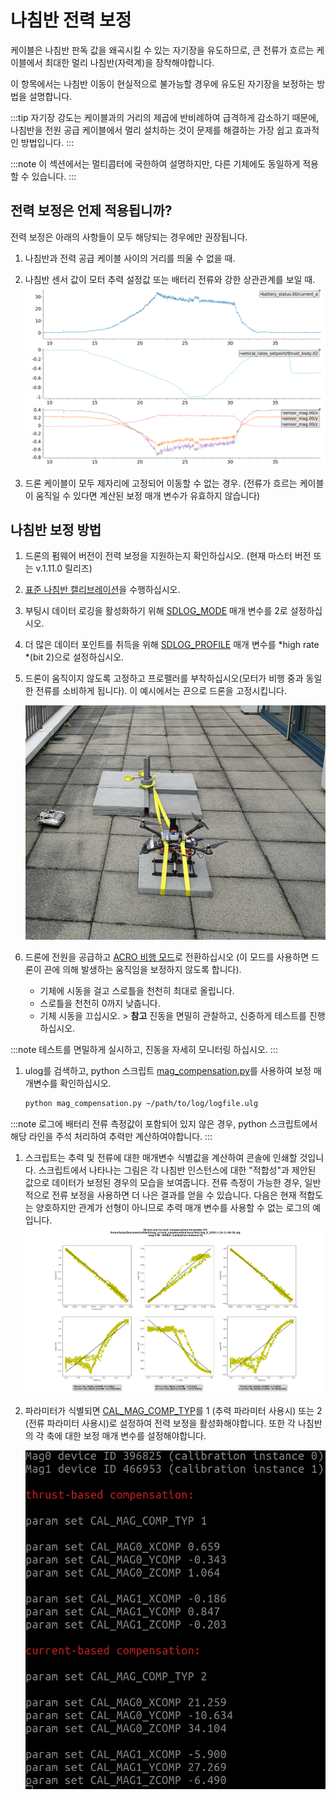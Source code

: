 # 나침반 전력 보정

케이블은 나침반 판독 값을 왜곡시킬 수 있는 자기장을 유도하므로, 큰 전류가 흐르는 케이블에서 최대한 멀리 나침반(자력계)을 장착해야합니다.

이 항목에서는 나침반 이동이 현실적으로 불가능할 경우에 유도된 자기장을 보정하는 방법을 설명합니다.

:::tip
자기장 강도는 케이블과의 거리의 제곱에 반비례하여 급격하게 감소하기 때문에, 나침반을 전원 공급 케이블에서 멀리 설치하는 것이 문제를 해결하는 가장 쉽고 효과적인 방법입니다.
:::

:::note
이 섹션에서는 멀티콥터에 국한하여 설명하지만, 다른 기체에도 동일하게 적용할 수 있습니다.
:::

<span id="when"></span>
## 전력 보정은 언제 적용됩니까?

전력 보정은 아래의 사항들이 모두 해당되는 경우에만 권장됩니다.
1. 나침반과 전력 공급 케이블 사이의 거리를 띄울 수 없을 때.
1. 나침반 센서 값이 모터 추력 설정값 또는 배터리 전류와 강한 상관관계를 보일 때. ![교란된 지자기](../../assets/advanced_config/corrupted_mag.png)

1. 드론 케이블이 모두 제자리에 고정되어 이동할 수 없는 경우. (전류가 흐르는 케이블이 움직일 수 있다면 계산된 보정 매개 변수가 유효하지 않습니다)

<span id="how"></span>
## 나침반 보정 방법

1. 드론의 펌웨어 버전이 전력 보정을 지원하는지 확인하십시오.  (현재 마스터 버전 또는 v.1.11.0 릴리즈)
1. [표준 나침반 캘리브레이션](../config/compass.md#compass-calibration)을 수행하십시오.
1. 부팅시 데이터 로깅을 활성화하기 위해 [SDLOG_MODE](../advanced_config/parameter_reference.md#SDLOG_MODE) 매개 변수를 2로 설정하십시오.
1. 더 많은 데이터 포인트를 취득을 위해 [ SDLOG_PROFILE](../advanced_config/parameter_reference.md#SDLOG_PROFILE) 매개 변수를 *high rate *(bit 2)으로 설정하십시오.
1. 드론이 움직이지 않도록 고정하고 프로펠러를 부착하십시오(모터가 비행 중과 동일한 전류를 소비하게 됩니다). 이 예시에서는 끈으로 드론을 고정시킵니다.

   ![스트랩](../../assets/advanced_config/strap.png)
1. 드론에 전원을 공급하고 [ACRO 비행 모드](../flight_modes/acro_mc.md)로 전환하십시오 (이 모드를 사용하면 드론이 끈에 의해 발생하는 움직임을 보정하지 않도록 합니다).
   - 기체에 시동을 걸고 스로틀을 천천히 최대로 올립니다.
   - 스로틀을 천천히 0까지 낮춥니다.
   - 기체 시동을 끄십시오. > **참고** 진동을 면밀히 관찰하고, 신중하게 테스트를 진행하십시오.

:::note
테스트를 면밀하게 실시하고, 진동을 자세히 모니터링 하십시오.
:::
1. ulog를 검색하고, python 스크립트 [mag_compensation.py](https://github.com/PX4/Firmware/blob/master/src/lib/mag_compensation/python/mag_compensation.py)를 사용하여 보정 매개변수를 확인하십시오.
   ```bash
   python mag_compensation.py ~/path/to/log/logfile.ulg
   ```

:::note
로그에 배터리 전류 측정값이 포함되어 있지 않은 경우, python 스크립트에서 해당 라인을 주석 처리하여 추력만 계산하여야합니다.
:::
1. 스크립트는 추력 및 전류에 대한 매개변수 식별값을 계산하여 콘솔에 인쇄할 것입니다. 스크립트에서 나타나는 그림은 각 나침반 인스턴스에 대한 "적합성"과 제안된 값으로 데이터가 보정된 경우의 모습을 보여줍니다. 전류 측정이 가능한 경우,  일반적으로 전류 보정을 사용하면 더 나은 결과를 얻을 수 있습니다. 다음은 현재 적합도는 양호하지만 관계가 선형이 아니므로 추력 매개 변수를 사용할 수 없는 로그의 예입니다. ![선형 적합](../../assets/advanced_config/line_fit.png)

1. 파라미터가 식별되면 [CAL_MAG_COMP_TYP](../advanced_config/parameter_reference.md#CAL_MAG_COMP_TYP)를 1 (추력 파라미터 사용시) 또는 2 (전류 파라미터 사용시)로 설정하여 전력 보정을 활성화해야합니다. 또한 각 나침반의 각 축에 대한 보정 매개 변수를 설정해야합니다.

   ![나침반 파라미터](../../assets/advanced_config/comp_params.png)
